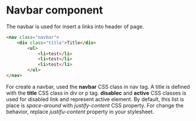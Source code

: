 # Navbar component
The navbar is used for insert a links into header of page.

```html
<nav class="navbar">
    <div class="title">Title</div>
        <ul>
            <li>test</li>
            <li>test</li>
            <li>test</li> 
        </ul>
</nav>
```

For create a navbar, used the **navbar** CSS class in nav tag.
A title is defined with the **title** CSS class in div or p tag.
**disablec** and **active** CSS classes is used for disabled link and represent active element.
By default, this list is place is _space-around_ with _justify-content_ CSS property.
For change the behavior, replace _justifu-content_ property in your stylesheet.
